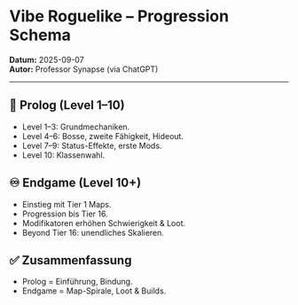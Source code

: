 # Vibe Roguelike – Progression Schema

**Datum:** 2025-09-07  
**Autor:** Professor Synapse (via ChatGPT)

---

## 🧭 Prolog (Level 1–10)
- Level 1–3: Grundmechaniken.  
- Level 4–6: Bosse, zweite Fähigkeit, Hideout.  
- Level 7–9: Status-Effekte, erste Mods.  
- Level 10: Klassenwahl.  

## ♾️ Endgame (Level 10+)
- Einstieg mit Tier 1 Maps.  
- Progression bis Tier 16.  
- Modifikatoren erhöhen Schwierigkeit & Loot.  
- Beyond Tier 16: unendliches Skalieren.  

## ✅ Zusammenfassung
- Prolog = Einführung, Bindung.  
- Endgame = Map-Spirale, Loot & Builds.  
